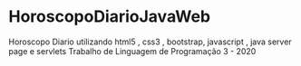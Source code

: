 # HoroscopoDiarioJavaWeb
 Horoscopo Diario utilizando html5 , css3 , bootstrap, javascript , java server page e servlets
Trabalho de Linguagem de Programação 3 - 2020
